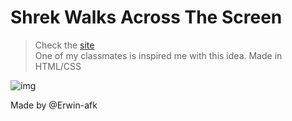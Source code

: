 # Shrek Walks Across The Screen

>Check the [site](https://shrek-walk.netlify.app/)  
>One of my classmates is inspired me with this idea.
>Made in HTML/CSS

![img](https://preview.redd.it/c0y955g8ph271.jpg?auto=webp&s=21c6025b0464f3d1311d15d6880a96610ede3a4d)

Made by @Erwin-afk
